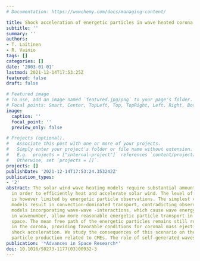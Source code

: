 ```yaml
---
# Documentation: https://wowchemy.com/docs/managing-content/

title: Shock acceleration of energetic particles in wave heated corona
subtitle: ''
summary: ''
authors:
- T. Laitinen
- R. Vainio
tags: []
categories: []
date: '2003-01-01'
lastmod: 2021-12-14T17:53:25Z
featured: false
draft: false

# Featured image
# To use, add an image named `featured.jpg/png` to your page's folder.
# Focal points: Smart, Center, TopLeft, Top, TopRight, Left, Right, BottomLeft, Bottom, BottomRight.
image:
  caption: ''
  focal_point: ''
  preview_only: false

# Projects (optional).
#   Associate this post with one or more of your projects.
#   Simply enter your project's folder or file name without extension.
#   E.g. `projects = ["internal-project"]` references `content/project/deep-learning/index.md`.
#   Otherwise, set `projects = []`.
projects: []
publishDate: '2021-12-14T17:53:24.353242Z'
publication_types:
- '2'
abstract: The solar wind wave heating models require substantial amount of wave power
  in order to efficiently heat and accelerate solar wind. The level of fluctuations
  is however limited by energetic particle observations. The simplest cyclotron sweep
  models result in convection-dominated transport, contradicting observations. However,
  models incorporating wave-wave -interactions, which cause wave energy to cascade
  in wavenumber, allow more reasonable energetic particle transport in the interplanetary
  space. The mean free path of the energetic particles remains still relatively short
  in the corona, providing favorable conditions for coronal mass ejection (CME) related
  shock acceleration. We study the consequences of this scenario on the energetic
  particle production related to CMEs. The role of self-generated waves is also discussed.
publication: '*Advances in Space Research*'
doi: 10.1016/S0273-1177(03)00932-3
---
```

